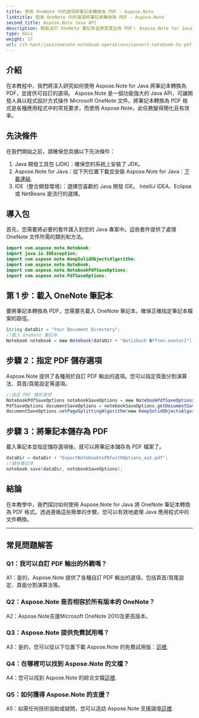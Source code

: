 ```yaml
---
title: 使用 OneNote 中的選項將筆記本轉換為 PDF - Aspose.Note
linktitle: 使用 OneNote 中的選項將筆記本轉換為 PDF - Aspose.Note
second_title: Aspose.Note Java API
description: 輕鬆自訂 OneNote 筆記本並將其匯出為 PDF！ Aspose.Note for Java 處理繁重的工作。包括逐步指南！ #OneNote #Java #Aspose
type: docs
weight: 17
url: /zh-hant/java/onenote-notebook-operations/convert-notebook-to-pdf-with-options/
---
```

## 介紹

在本教程中，我們將深入研究如何使用 Aspose.Note for Java 將筆記本轉換為 PDF，並提供可自訂的選項。 Aspose.Note 是一個功能強大的 Java API，可讓開發人員以程式設計方式操作 Microsoft OneNote 文件。將筆記本轉換為 PDF 格式是各種應用程式中的常見要求，而使用 Aspose.Note，此任務變得簡化且有效率。

## 先決條件

在我們開始之前，請確保您具備以下先決條件：

1. Java 開發工具包 (JDK)：確保您的系統上安裝了 JDK。
2. Aspose.Note for Java：從下列位置下載並安裝 Aspose.Note for Java：[下載連結](https://releases.aspose.com/note/java/).
3. IDE（整合開發環境）：選擇您喜歡的 Java 開發 IDE。 IntelliJ IDEA、Eclipse 或 NetBeans 是流行的選擇。

## 導入包

首先，您需要將必要的套件匯入到您的 Java 專案中。這些套件提供了處理 OneNote 文件所需的類別和方法。

```java
import com.aspose.note.Notebook;
import java.io.IOException;
import com.aspose.note.KeepSolidObjectsAlgorithm;
import com.aspose.note.Notebook;
import com.aspose.note.NotebookPdfSaveOptions;
import com.aspose.note.PdfSaveOptions;
```

## 第 1 步：載入 OneNote 筆記本

要將筆記本轉換為 PDF，您需要先載入 OneNote 筆記本。確保正確指定筆記本檔案的路徑。

```java
String dataDir = "Your Document Directory";
//載入 OneNote 筆記本
Notebook notebook = new Notebook(dataDir + "Notizbuch �ffnen.onetoc2");
```

## 步驟 2：指定 PDF 儲存選項

Aspose.Note 提供了各種用於自訂 PDF 輸出的選項。您可以指定頁面分割演算法、頁首/頁尾設定等選項。

```java
//指定 PDF 儲存選項
NotebookPdfSaveOptions notebookSaveOptions = new NotebookPdfSaveOptions();
PdfSaveOptions documentSaveOptions = notebookSaveOptions.getDocumentSaveOptions();
documentSaveOptions.setPageSplittingAlgorithm(new KeepSolidObjectsAlgorithm());
```

## 步驟 3：將筆記本儲存為 PDF

載入筆記本並指定儲存選項後，就可以將筆記本儲存為 PDF 檔案了。

```java
dataDir = dataDir + "ExportNotebooktoPDFwithOptions_out.pdf";
//儲存筆記本
notebook.save(dataDir, notebookSaveOptions);
```

## 結論

在本教學中，我們探討如何使用 Aspose.Note for Java 將 OneNote 筆記本轉換為 PDF 格式。透過遵循這些簡單的步驟，您可以有效地處理 Java 應用程式中的文件轉換。

---

## 常見問題解答

### Q1：我可以自訂 PDF 輸出的外觀嗎？

A1：是的，Aspose.Note 提供了各種自訂 PDF 輸出的選項，包括頁首/頁尾設定、頁面分割演算法等。

### Q2：Aspose.Note 是否相容於所有版本的 OneNote？

A2：Aspose.Note支援Microsoft OneNote 2010及更高版本。

### Q3：Aspose.Note 提供免費試用嗎？

 A3：是的，您可以從以下位置下載 Aspose.Note 的免費試用版：[這裡](https://releases.aspose.com/).

### Q4：在哪裡可以找到 Aspose.Note 的文檔？

 A4：您可以找到 Aspose.Note 的綜合文檔[這裡](https://reference.aspose.com/note/java/).

### Q5：如何獲得 Aspose.Note 的支援？

 A5：如需任何技術協助或疑問，您可以造訪 Aspose.Note 支援論壇[這裡](https://forum.aspose.com/c/note/28).
